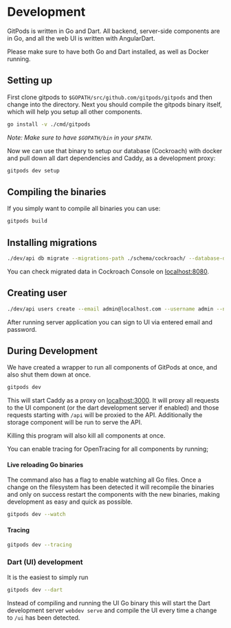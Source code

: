 # Development

GitPods is written in Go and Dart.
All backend, server-side components are in Go, and all the web UI is written with AngularDart.

Please make sure to have both Go and Dart installed, as well as Docker running.

## Setting up

First clone gitpods to `$GOPATH/src/github.com/gitpods/gitpods` and then change into the directory.
Next you should compile the gitpods binary itself, which will help you setup all other components.

```bash
go install -v ./cmd/gitpods
```

_Note: Make sure to have `$GOPATH/bin` in your `$PATH`_.

Now we can use that binary to setup our database (Cockroach) with docker and
pull down all dart dependencies and Caddy, as a development proxy:

```bash
gitpods dev setup
```

## Compiling the binaries

If you simply want to compile all binaries you can use:

```bash
gitpods build
```

## Installing migrations

```bash
./dev/api db migrate --migrations-path ./schema/cockroach/ --database-dsn=postgres://root@localhost:26257/gitpods?sslmode=disable
```

You can check migrated data in Cockroach Console on [localhost:8080](http://localhost:8080/).

## Creating user

```bash
./dev/api users create --email admin@localhost.com --username admin --name Admin --password password --database-dsn=postgres://root@localhost:26257/gitpods?sslmode=disable
```

After running server application you can sign to UI via entered email and password.

## During Development

We have created a wrapper to run all components of GitPods at once, and also shut them down at once.

```bash
gitpods dev
```

This will start Caddy as a proxy on [localhost:3000](http://localhost:3000).
It will proxy all requests to the UI component (or the dart development server if enabled)
and those requests starting with `/api` will be proxied to the API.
Additionally the storage component will be run to serve the API.

Killing this program will also kill all components at once.

You can enable tracing for OpenTracing for all components by running;

#### Live reloading Go binaries

The command also has a flag to enable watching all Go files.
Once a change on the filesystem has been detected it will recompile the binaries and
only on success restart the components with the new binaries, making development as easy and quick as possible.

```bash
gitpods dev --watch
```


#### Tracing

```bash
gitpods dev --tracing
```

### Dart (UI) development

It is the easiest to simply run
```bash
gitpods dev --dart
```

Instead of compiling and running the UI Go binary this will start the Dart development server
`webdev serve` and compile the UI every time a change to `/ui` has been detected.

